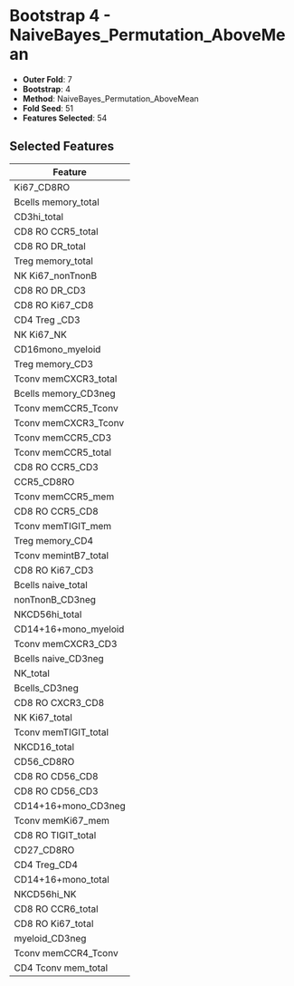 # Bootstrap 4 - NaiveBayes_Permutation_AboveMean

- **Outer Fold**: 7
- **Bootstrap**: 4
- **Method**: NaiveBayes_Permutation_AboveMean
- **Fold Seed**: 51
- **Features Selected**: 54

## Selected Features

| Feature |
|---------|
| Ki67_CD8RO |
| Bcells memory_total |
| CD3hi_total |
| CD8 RO CCR5_total |
| CD8 RO DR_total |
| Treg memory_total |
| NK Ki67_nonTnonB |
| CD8 RO DR_CD3 |
| CD8 RO Ki67_CD8 |
| CD4 Treg _CD3 |
| NK Ki67_NK |
| CD16mono_myeloid |
| Treg memory_CD3 |
| Tconv memCXCR3_total |
| Bcells memory_CD3neg |
| Tconv memCCR5_Tconv |
| Tconv memCXCR3_Tconv |
| Tconv memCCR5_CD3 |
| Tconv memCCR5_total |
| CD8 RO CCR5_CD3 |
| CCR5_CD8RO |
| Tconv memCCR5_mem |
| CD8 RO CCR5_CD8 |
| Tconv memTIGIT_mem |
| Treg memory_CD4 |
| Tconv memintB7_total |
| CD8  RO Ki67_CD3 |
| Bcells naive_total |
| nonTnonB_CD3neg |
| NKCD56hi_total |
| CD14+16+mono_myeloid |
| Tconv memCXCR3_CD3 |
| Bcells naive_CD3neg |
| NK_total |
| Bcells_CD3neg |
| CD8 RO CXCR3_CD8 |
| NK Ki67_total |
| Tconv memTIGIT_total |
| NKCD16_total |
| CD56_CD8RO |
| CD8 RO CD56_CD8 |
| CD8 RO CD56_CD3 |
| CD14+16+mono_CD3neg |
| Tconv memKi67_mem |
| CD8 RO TIGIT_total |
| CD27_CD8RO |
| CD4 Treg_CD4 |
| CD14+16+mono_total |
| NKCD56hi_NK |
| CD8 RO CCR6_total |
| CD8 RO Ki67_total |
| myeloid_CD3neg |
| Tconv memCCR4_Tconv |
| CD4 Tconv mem_total |

